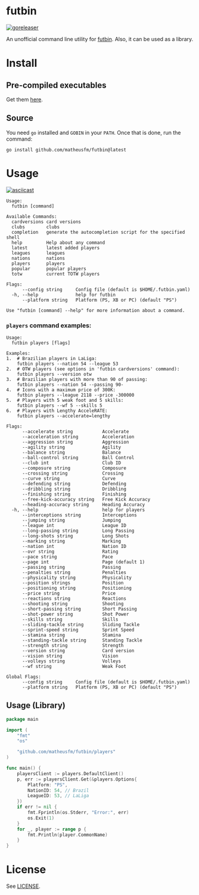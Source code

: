 # futbin
[![goreleaser](https://github.com/matheusfm/futbin/actions/workflows/release.yml/badge.svg)](https://github.com/matheusfm/futbin/actions/workflows/release.yml)

An unofficial command line utility for [futbin](https://www.futbin.com/). Also, it can be used as a library.

# Install

## Pre-compiled executables

Get them [here](https://github.com/matheusfm/futbin/releases).

## Source

You need `go` installed and `GOBIN` in your `PATH`. Once that is done, run the command:

```shell
go install github.com/matheusfm/futbin@latest
```

# Usage

[![asciicast](https://asciinema.org/a/456565.svg)](https://asciinema.org/a/456565)

```
Usage:
  futbin [command]

Available Commands:
  cardversions card versions
  clubs        clubs
  completion   generate the autocompletion script for the specified shell
  help         Help about any command
  latest       latest added players
  leagues      leagues
  nations      nations
  players      players
  popular      popular players
  totw         current TOTW players

Flags:
      --config string     Config file (default is $HOME/.futbin.yaml)
  -h, --help              help for futbin
      --platform string   Platform (PS, XB or PC) (default "PS")

Use "futbin [command] --help" for more information about a command.
```

### `players` command examples:

```
Usage:
  futbin players [flags]

Examples:
1.  # Brazilian players in LaLiga:
    futbin players --nation 54 --league 53
2.  # OTW players (see options in 'futbin cardversions' command):
    futbin players --version otw
3.  # Brazilian players with more than 90 of passing:
    futbin players --nation 54 --passing 90-
4.  # Icons with a maximum price of 300K:
    futbin players --league 2118 --price -300000
5.  # Players with 5 weak foot and 5 skills:
    futbin players --wf 5 --skills 5
6.  # Players with Lengthy AcceleRATE:
    futbin players --accelerate=lengthy

Flags:
      --accelerate string           Accelerate
      --acceleration string         Acceleration
      --aggression string           Aggression
      --agility string              Agility
      --balance string              Balance
      --ball-control string         Ball Control
      --club int                    Club ID
      --composure string            Composure
      --crossing string             Crossing
      --curve string                Curve
      --defending string            Defending
      --dribbling string            Dribbling
      --finishing string            Finishing
      --free-kick-accuracy string   Free Kick Accuracy
      --heading-accuracy string     Heading Accuracy
  -h, --help                        help for players
      --interceptions string        Interceptions
      --jumping string              Jumping
      --league int                  League ID
      --long-passing string         Long Passing
      --long-shots string           Long Shots
      --marking string              Marking
      --nation int                  Nation ID
      --ovr string                  Rating
      --pace string                 Pace
      --page int                    Page (default 1)
      --passing string              Passing
      --penalties string            Penalties
      --physicality string          Physicality
      --position strings            Position
      --positioning string          Positioning
      --price string                Price
      --reactions string            Reactions
      --shooting string             Shooting
      --short-passing string        Short Passing
      --shot-power string           Shot Power
      --skills string               Skills
      --sliding-tackle string       Sliding Tackle
      --sprint-speed string         Sprint Speed
      --stamina string              Stamina
      --standing-tackle string      Standing Tackle
      --strength string             Strength
      --version string              Card version
      --vision string               Vision
      --volleys string              Volleys
      --wf string                   Weak Foot

Global Flags:
      --config string     Config file (default is $HOME/.futbin.yaml)
      --platform string   Platform (PS, XB or PC) (default "PS")
```

## Usage (Library)

```go
package main

import (
	"fmt"
	"os"

	"github.com/matheusfm/futbin/players"
)

func main() {
	playersClient := players.DefaultClient()
	p, err := playersClient.Get(&players.Options{
		Platform: "PS",
		NationID: 54, // Brazil
		LeagueID: 53, // LaLiga
	})
	if err != nil {
		fmt.Fprintln(os.Stderr, "Error:", err)
		os.Exit(1)
	}
	for _, player := range p {
		fmt.Println(player.CommonName)
	}
}
```

# License

See [LICENSE](https://github.com/matheusfm/futbin/blob/main/LICENSE).

